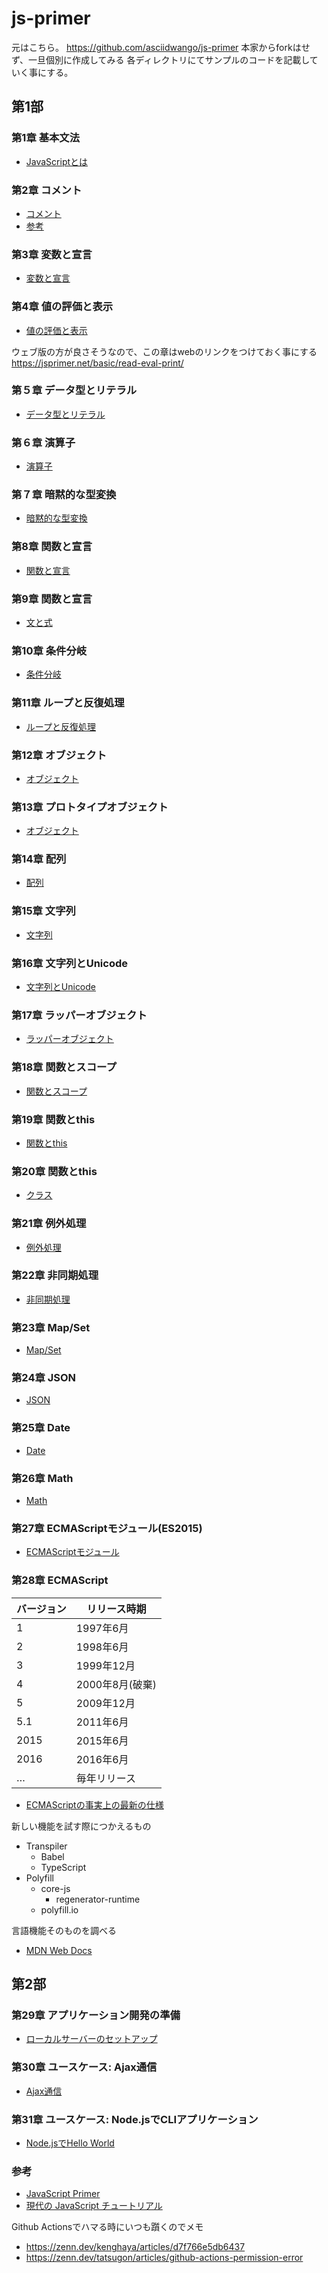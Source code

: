 # js-primer

元はこちら。 <https://github.com/asciidwango/js-primer>
本家からforkはせず、一旦個別に作成してみる
各ディレクトリにてサンプルのコードを記載していく事にする。


## 第1部

### 第1章 基本文法

* [JavaScriptとは](./chapter1)

### 第2章 コメント

* [コメント](./chapter2/comment.js)
* [参考](https://qiita.com/rana_kualu/items/3ec7a5fdf6a62fd6eecb#-----)

### 第3章 変数と宣言

* [変数と宣言](./chapter3/variable.js)

### 第4章 値の評価と表示

* [値の評価と表示](./chapter4/example/index.html)

ウェブ版の方が良さそうなので、この章はwebのリンクをつけておく事にする
<https://jsprimer.net/basic/read-eval-print/>

### 第５章 データ型とリテラル

* [データ型とリテラル](./chapter5/index.html)

### 第６章 演算子

* [演算子](./chapter6/index.html)

### 第７章 暗黙的な型変換

* [暗黙的な型変換](./chapter7/index.html)

### 第8章 関数と宣言

* [関数と宣言](./chapter8/index.html)

### 第9章 関数と宣言

* [文と式](./chapter9/index.html)

### 第10章 条件分岐

* [条件分岐](./chapter10/index.html)

### 第11章 ループと反復処理

* [ループと反復処理](./chapter11/index.html)

### 第12章 オブジェクト

* [オブジェクト](./chapter12/index.html)

### 第13章 プロトタイプオブジェクト

* [オブジェクト](./chapter13/index.html)

### 第14章 配列

* [配列](./chapter14/index.html)

### 第15章 文字列

* [文字列](./chapter15/index.html)

### 第16章 文字列とUnicode

* [文字列とUnicode](./chapter16/index.html)

### 第17章 ラッパーオブジェクト

* [ラッパーオブジェクト](./chapter17/index.html)

### 第18章 関数とスコープ

* [関数とスコープ](./chapter18/index.html)

### 第19章 関数とthis

* [関数とthis](./chapter19/index.html)

### 第20章 関数とthis

* [クラス](./chapter20/index.html)

### 第21章 例外処理

* [例外処理](./chapter21/index.html)

### 第22章 非同期処理

* [非同期処理](./chapter22/index.html)

### 第23章 Map/Set

* [Map/Set](./chapter23/index.html)

### 第24章 JSON

* [JSON](./chapter24/index.html)

### 第25章 Date

* [Date](./chapter25/index.html)

### 第26章 Math

* [Math](./chapter26/index.html)

### 第27章 ECMAScriptモジュール(ES2015)

* [ECMAScriptモジュール](./chapter27/index.html)

### 第28章 ECMAScript

バージョン | リリース時期
--- | ---
1 | 1997年6月
2 | 1998年6月
3 | 1999年12月
4 | 2000年8月(破棄)
5 | 2009年12月
5.1 | 2011年6月
2015 | 2015年6月
2016 | 2016年6月
… | 毎年リリース

* [ECMAScriptの事実上の最新の仕様](https://github.com/tc39/tc39.github.io)

新しい機能を試す際につかえるもの

* Transpiler
  * Babel
  * TypeScript
* Polyfill
  * core-js
    * regenerator-runtime
  * polyfill.io
  
言語機能そのものを調べる

* [MDN Web Docs](https://developer.mozilla.org/ja/docs/Web/JavaScript)

## 第2部

### 第29章 アプリケーション開発の準備

* [ローカルサーバーのセットアップ](./chapter29/index.html)

### 第30章 ユースケース: Ajax通信

* [Ajax通信](./ajaxapp/index.html)

### 第31章 ユースケース: Node.jsでCLIアプリケーション

* [Node.jsでHello World](./nodecli/)

### 参考

* [JavaScript Primer](https://jsprimer.net/)
* [現代の JavaScript チュートリアル](https://ja.javascript.info/)

Github Actionsでハマる時にいつも躓くのでメモ

* <https://zenn.dev/kenghaya/articles/d7f766e5db6437>
* <https://zenn.dev/tatsugon/articles/github-actions-permission-error>
